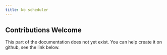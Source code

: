 ```yaml
---
title: No scheduler
---
```


## Contributions Welcome

This part of the documentation does not yet exist. You can help create it on github, see the link below.
